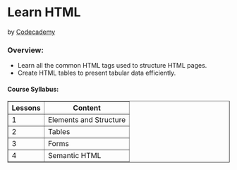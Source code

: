 <h1>Learn HTML</h1>
by <a href="https://www.codecademy.com/learn/learn-html" target="_blank">Codecademy</a>

<h3>Overview:</h3>
<ul>
 <li>Learn all the common HTML tags used to structure HTML pages.</li>
 <li>Create HTML tables to present tabular data efficiently.</li>
 </ul>

<h4>Course Syllabus:</h4>

<table border="1">
 <tr>
  <th>Lessons</th>
  <th>Content</th>
 </tr>
 <tr>
  <td>1</td>
  <td>Elements and Structure</td>
 </tr>
 <tr>
  <td>2</td>
  <td>Tables</td>
 </tr>
 <tr>
  <td>3</td>
  <td>Forms</td>
 </tr>
 <tr>
  <td>4</td>
  <td>Semantic HTML</td>
 </tr>
</table>
 
